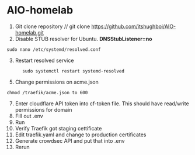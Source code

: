 # AIO-homelab

1. Git clone repository // git clone https://github.com/itshughboi/AIO-homelab.git
2. Disable STUB resolver for Ubuntu. **DNSStubListener=no**
```
sudo nano /etc/systemd/resolved.conf
```
3. Restart resolved service
```
      sudo systemctl restart systemd-resolved
```
5. Change permissions on acme.json
```
chmod /traefik/acme.json to 600
```
7. Enter cloudflare API token into cf-token file. This should have read/write permissions for domain
8. Fill out .env
9. Run
10. Verify Traefik got staging cettificate
11. Edit traefik.yaml and change to production certificates
12. Generate crowdsec API and put that into .env
13. Rerun
